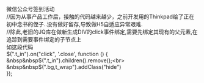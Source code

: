 微信公众号签到活动<br>
//因为从事产品工作后，接触的代码越来越少，之前开发用的Thinkpad给了正在初中念书的侄子..没有做好留存,导致做H5自适应异常艰难.<br>
//除此,老旧的JQ库在做新生成DIV的click事件绑定,需要先绑定其现有的父元素,在追踪到需要事件绑定的子节点上<br>
如这段代码<br>
	$(".t_in").on("click", '.close', function () {<br>
	&nbsp&nbsp$(".t_in").children().remove();<br>
	&nbsp&nbsp$(".bg,t_wrap").addClass("hide")<br>
 	});<br>

